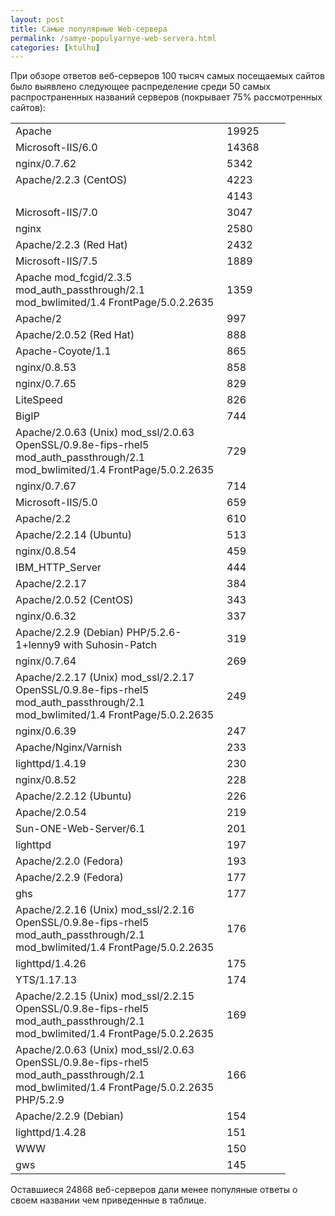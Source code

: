 ```yaml
---
layout: post
title: Самые популярные Web-сервера
permalink: /samye-populyarnye-web-servera.html
categories: [ktulhu]
---
```



		
При обзоре ответов веб-серверов 100 тысяч самых посещаемых сайтов было выявлено следующее распределение среди 50 самых распространенных названий серверов (покрывает 75% рассмотренных сайтов):


<!-- body, div, table, thead, tbody, tfoot, tr, th, td, p { font-family: "Liberation Sans"; font-size: x-small; } -->

<table border="0" cellspacing="0" frame="VOID" rules="NONE">
<colgroup>
<col width="322"></col>
<col width="86"></col>
</colgroup>
<tbody>
<tr>
<td width="322" height="17" align="LEFT">Apache</td>
<td width="86" align="LEFT">19925</td>
</tr>
<tr>
<td height="17" align="LEFT">Microsoft-IIS/6.0</td>
<td align="LEFT">14368</td>
</tr>
<tr>
<td height="17" align="LEFT">nginx/0.7.62</td>
<td align="LEFT">5342</td>
</tr>
<tr>
<td height="17" align="LEFT">Apache/2.2.3 (CentOS)</td>
<td align="LEFT">4223</td>
</tr>
<tr>
<td height="17" align="LEFT"></td>
<td align="LEFT">4143</td>
</tr>
<tr>
<td height="17" align="LEFT">Microsoft-IIS/7.0</td>
<td align="LEFT">3047</td>
</tr>
<tr>
<td height="17" align="LEFT">nginx</td>
<td align="LEFT">2580</td>
</tr>
<tr>
<td height="17" align="LEFT">Apache/2.2.3 (Red Hat)</td>
<td align="LEFT">2432</td>
</tr>
<tr>
<td height="17" align="LEFT">Microsoft-IIS/7.5</td>
<td align="LEFT">1889</td>
</tr>
<tr>
<td height="17" align="LEFT">Apache mod_fcgid/2.3.5 mod_auth_passthrough/2.1 mod_bwlimited/1.4 FrontPage/5.0.2.2635</td>
<td align="LEFT">1359</td>
</tr>
<tr>
<td height="17" align="LEFT">Apache/2</td>
<td align="LEFT">997</td>
</tr>
<tr>
<td height="17" align="LEFT">Apache/2.0.52 (Red Hat)</td>
<td align="LEFT">888</td>
</tr>
<tr>
<td height="17" align="LEFT">Apache-Coyote/1.1</td>
<td align="LEFT">865</td>
</tr>
<tr>
<td height="17" align="LEFT">nginx/0.8.53</td>
<td align="LEFT">858</td>
</tr>
<tr>
<td height="17" align="LEFT">nginx/0.7.65</td>
<td align="LEFT">829</td>
</tr>
<tr>
<td height="17" align="LEFT">LiteSpeed</td>
<td align="LEFT">826</td>
</tr>
<tr>
<td height="17" align="LEFT">BigIP</td>
<td align="LEFT">744</td>
</tr>
<tr>
<td height="17" align="LEFT">Apache/2.0.63 (Unix) mod_ssl/2.0.63 OpenSSL/0.9.8e-fips-rhel5 mod_auth_passthrough/2.1 mod_bwlimited/1.4 FrontPage/5.0.2.2635</td>
<td align="LEFT">729</td>
</tr>
<tr>
<td height="17" align="LEFT">nginx/0.7.67</td>
<td align="LEFT">714</td>
</tr>
<tr>
<td height="17" align="LEFT">Microsoft-IIS/5.0</td>
<td align="LEFT">659</td>
</tr>
<tr>
<td height="17" align="LEFT">Apache/2.2</td>
<td align="LEFT">610</td>
</tr>
<tr>
<td height="17" align="LEFT">Apache/2.2.14 (Ubuntu)</td>
<td align="LEFT">513</td>
</tr>
<tr>
<td height="17" align="LEFT">nginx/0.8.54</td>
<td align="LEFT">459</td>
</tr>
<tr>
<td height="17" align="LEFT">IBM_HTTP_Server</td>
<td align="LEFT">444</td>
</tr>
<tr>
<td height="17" align="LEFT">Apache/2.2.17</td>
<td align="LEFT">384</td>
</tr>
<tr>
<td height="17" align="LEFT">Apache/2.0.52 (CentOS)</td>
<td align="LEFT">343</td>
</tr>
<tr>
<td height="17" align="LEFT">nginx/0.6.32</td>
<td align="LEFT">337</td>
</tr>
<tr>
<td height="17" align="LEFT">Apache/2.2.9 (Debian) PHP/5.2.6-1+lenny9 with Suhosin-Patch</td>
<td align="LEFT">319</td>
</tr>
<tr>
<td height="17" align="LEFT">nginx/0.7.64</td>
<td align="LEFT">269</td>
</tr>
<tr>
<td height="17" align="LEFT">Apache/2.2.17 (Unix) mod_ssl/2.2.17 OpenSSL/0.9.8e-fips-rhel5 mod_auth_passthrough/2.1 mod_bwlimited/1.4 FrontPage/5.0.2.2635</td>
<td align="LEFT">249</td>
</tr>
<tr>
<td height="17" align="LEFT">nginx/0.6.39</td>
<td align="LEFT">247</td>
</tr>
<tr>
<td height="17" align="LEFT">Apache/Nginx/Varnish</td>
<td align="LEFT">233</td>
</tr>
<tr>
<td height="17" align="LEFT">lighttpd/1.4.19</td>
<td align="LEFT">230</td>
</tr>
<tr>
<td height="17" align="LEFT">nginx/0.8.52</td>
<td align="LEFT">228</td>
</tr>
<tr>
<td height="17" align="LEFT">Apache/2.2.12 (Ubuntu)</td>
<td align="LEFT">226</td>
</tr>
<tr>
<td height="17" align="LEFT">Apache/2.0.54</td>
<td align="LEFT">219</td>
</tr>
<tr>
<td height="17" align="LEFT">Sun-ONE-Web-Server/6.1</td>
<td align="LEFT">201</td>
</tr>
<tr>
<td height="17" align="LEFT">lighttpd</td>
<td align="LEFT">197</td>
</tr>
<tr>
<td height="17" align="LEFT">Apache/2.2.0 (Fedora)</td>
<td align="LEFT">193</td>
</tr>
<tr>
<td height="17" align="LEFT">Apache/2.2.9 (Fedora)</td>
<td align="LEFT">177</td>
</tr>
<tr>
<td height="17" align="LEFT">ghs</td>
<td align="LEFT">177</td>
</tr>
<tr>
<td height="17" align="LEFT">Apache/2.2.16 (Unix) mod_ssl/2.2.16 OpenSSL/0.9.8e-fips-rhel5 mod_auth_passthrough/2.1 mod_bwlimited/1.4 FrontPage/5.0.2.2635</td>
<td align="LEFT">176</td>
</tr>
<tr>
<td height="17" align="LEFT">lighttpd/1.4.26</td>
<td align="LEFT">175</td>
</tr>
<tr>
<td height="17" align="LEFT">YTS/1.17.13</td>
<td align="LEFT">174</td>
</tr>
<tr>
<td height="17" align="LEFT">Apache/2.2.15 (Unix) mod_ssl/2.2.15 OpenSSL/0.9.8e-fips-rhel5 mod_auth_passthrough/2.1 mod_bwlimited/1.4 FrontPage/5.0.2.2635</td>
<td align="LEFT">169</td>
</tr>
<tr>
<td height="17" align="LEFT">Apache/2.0.63 (Unix) mod_ssl/2.0.63 OpenSSL/0.9.8e-fips-rhel5 mod_auth_passthrough/2.1 mod_bwlimited/1.4 FrontPage/5.0.2.2635 PHP/5.2.9</td>
<td align="LEFT">166</td>
</tr>
<tr>
<td height="17" align="LEFT">Apache/2.2.9 (Debian)</td>
<td align="LEFT">154</td>
</tr>
<tr>
<td height="17" align="LEFT">lighttpd/1.4.28</td>
<td align="LEFT">151</td>
</tr>
<tr>
<td height="17" align="LEFT">WWW</td>
<td align="LEFT">150</td>
</tr>
<tr>
<td height="17" align="LEFT">gws</td>
<td align="LEFT">145</td>
</tr>
</tbody>
</table>

Оставшиеся 24868 веб-серверов дали менее популяные ответы о своем названии чем приведенные в таблице.

			